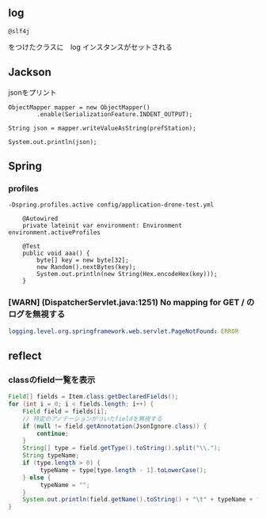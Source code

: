 ## log
```
@slf4j
```

をつけたクラスに　log インスタンスがセットされる


## Jackson
jsonをプリント

```
ObjectMapper mapper = new ObjectMapper()
        .enable(SerializationFeature.INDENT_OUTPUT);

String json = mapper.writeValueAsString(prefStation);

System.out.println(json);
```

## Spring
### profiles
```
-Dspring.profiles.active config/application-drone-test.yml
```

```
    @Autowired
    private lateinit var environment: Environment
environment.activeProfiles
```

```
    @Test
    public void aaa() {
        byte[] key = new byte[32];
        new Random().nextBytes(key);
        System.out.println(new String(Hex.encodeHex(key)));
    }
```

### [WARN] (DispatcherServlet.java:1251) No mapping for GET /  のログを無視する
```yaml
logging.level.org.springframework.web.servlet.PageNotFound: ERROR
```

## reflect
### classのfield一覧を表示
```java
Field[] fields = Item.class.getDeclaredFields();
for (int i = 0; i < fields.length; i++) {
    Field field = fields[i];
    // 特定のアノテーションがついたfieldを無視する
    if (null != field.getAnnotation(JsonIgnore.class)) {
        continue;
    }
    String[] type = field.getType().toString().split("\\.");
    String typeName;
    if (type.length > 0) {
         typeName = type[type.length - 1].toLowerCase();
    } else {
         typeName = "";
    }
    System.out.println(field.getName().toString() + "\t" + typeName + "\t" + "Yes");
}
```
